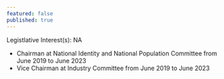 ```yaml
---
featured: false
published: true
---
```

Legistlative Interest(s): NA

* Chairman at National Identity and National Population Committee from June 2019 to June 2023
* Vice Chairman at Industry Committee from June 2019 to June 2023
